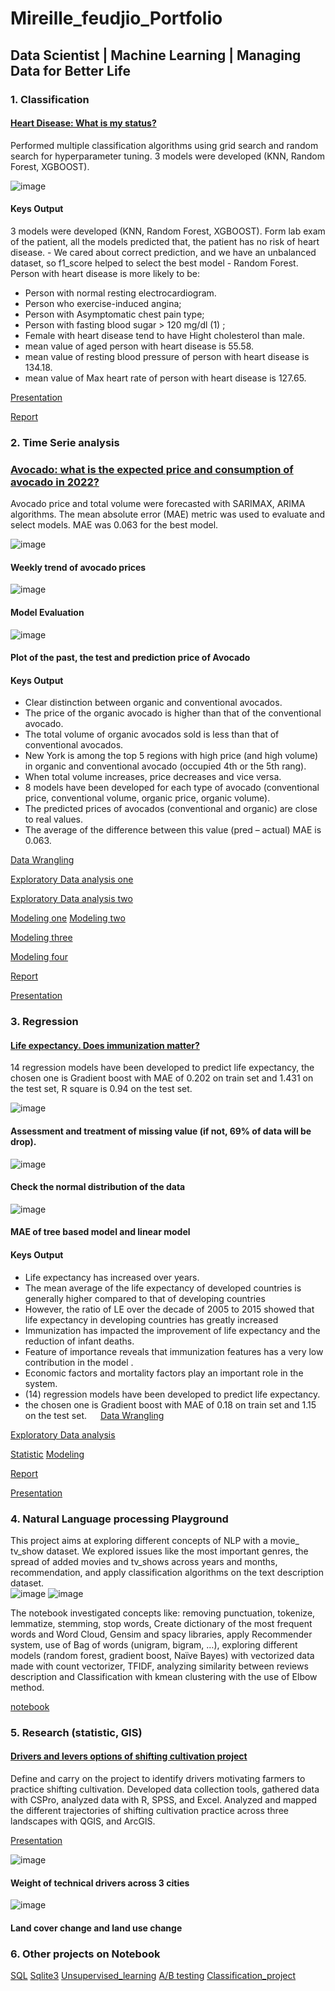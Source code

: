 # Mireille_feudjio_Portfolio 
## Data Scientist | Machine Learning | Managing Data for Better Life

### 1. Classification 

#### [Heart Disease: What is my status?](https://github.com/pascale25/Heart-Disease-Story-Telling/blob/c55f1b481055a5cbed2423afc5791acfd69eed2e/Story_Telling_Heart_Disease/Storry%20Telling%20Heart%20Disease_two.pdf)
Performed multiple classification algorithms using grid search and random search for hyperparameter tuning. 3 models were developed (KNN, Random Forest, XGBOOST). 

![image](https://user-images.githubusercontent.com/90922607/185215488-4e43f569-2b38-40b4-b9c0-8fef9c896ffd.png)
   
#### Keys Output
3 models were developed (KNN, Random Forest, XGBOOST). Form lab exam of the patient, all the models predicted that, the patient has no risk of heart disease. -  We cared about correct prediction, and we have an unbalanced dataset, so f1_score helped to select the best model - Random Forest. 
Person with heart disease is more likely to be:
-	Person with normal resting electrocardiogram. 
-	Person who exercise-induced angina;
-	Person with Asymptomatic chest pain type;
-	Person with fasting blood sugar  > 120 mg/dl (1) ;
-	Female with heart disease tend to have Hight cholesterol than male.
-	mean value of aged person with heart disease is 55.58.
-	mean value of resting blood pressure of person with heart disease is 134.18.
-	mean value of Max heart rate of person with heart disease is 127.65.

[Presentation](https://github.com/pascale25/Heart-Disease-Story-Telling/blob/c55f1b481055a5cbed2423afc5791acfd69eed2e/Story_Telling_Heart_Disease/Storry%20Telling%20Heart%20Disease_two.pdf)

[Report](https://github.com/pascale25/Heart-Disease-Story-Telling/blob/c55f1b481055a5cbed2423afc5791acfd69eed2e/Story_Telling_Heart_Disease/Storry%20Telling%20Heart%20Disease_two.pdf)


###  2. Time Serie analysis 

### [Avocado: what is the expected price and consumption of avocado in 2022? ]( https://github.com/pascale25/Challenges/blob/7839fb3e4c4f409a08443d009c37da8e77d1b31b/Ultimate_challenge/Ultimate_challenge.ipynb)
Avocado price and total volume were forecasted with SARIMAX, ARIMA algorithms.  The mean absolute error (MAE) metric was used to evaluate and select models. MAE was 0.063 for the best model. 
             		
![image](https://user-images.githubusercontent.com/90922607/185219302-0cf0bd56-32c6-4ea7-ac16-8aab96d45d77.png)
#### Weekly trend of avocado prices
![image](https://user-images.githubusercontent.com/90922607/185219712-9f52001f-80a9-42d6-9918-1a0d42811cbf.png)
#### Model Evaluation
![image](https://user-images.githubusercontent.com/90922607/185219652-c60761ff-d7df-4f8c-8319-9641783cf03a.png)
#### Plot of the past, the test and prediction price of Avocado                                                   

#### Keys Output
-	Clear distinction between organic and conventional avocados.
-	The price of the organic avocado is higher than that of the conventional avocado.
-	The total volume of organic avocados sold is less than that of conventional avocados.
-	New York is among the top 5 regions with high price (and high volume) in organic and conventional avocado (occupied 4th or the 5th rang).
-	When total volume increases, price decreases and vice versa.
-	8 models have been developed for each type of avocado (conventional price, conventional volume, organic price, organic volume).
-	The predicted prices of avocados (conventional and organic) are close to real values. 
-	The average of the difference between this value (pred – actual) MAE is 0.063. 

[Data Wrangling](https://github.com/pascale25/Forecasting_Avocado_price_volume/blob/182cf5efd63b4c2c2ba64571a7e26e611cd0abd4/Capstone_project_Forecasting_Avocado_price_volume/Data_wramgling_avocado.ipynb)

[Exploratory Data analysis one](https://github.com/pascale25/Forecasting_Avocado_price_volume/blob/182cf5efd63b4c2c2ba64571a7e26e611cd0abd4/Capstone_project_Forecasting_Avocado_price_volume/Data_wramgling_avocado_EDA_Part_one_all_regions.ipynb)

[Exploratory Data analysis two](https://github.com/pascale25/Forecasting_Avocado_price_volume/blob/182cf5efd63b4c2c2ba64571a7e26e611cd0abd4/Capstone_project_Forecasting_Avocado_price_volume/Data_wramgling_avocado_EDA_Part_Two_New_york.ipynb)

[Modeling one](https://github.com/pascale25/Forecasting_Avocado_price_volume/blob/182cf5efd63b4c2c2ba64571a7e26e611cd0abd4/Capstone_project_Forecasting_Avocado_price_volume/Forcasting_Avocado_NY_con_price_V.ipynb)
[Modeling two](https://github.com/pascale25/Forecasting_Avocado_price_volume/blob/182cf5efd63b4c2c2ba64571a7e26e611cd0abd4/Capstone_project_Forecasting_Avocado_price_volume/Forcasting_Avocado_NY_con_volume_V.ipynb)

[Modeling three](https://github.com/pascale25/Forecasting_Avocado_price_volume/blob/182cf5efd63b4c2c2ba64571a7e26e611cd0abd4/Capstone_project_Forecasting_Avocado_price_volume/Forcasting_Avocado_NY_org_price_V.ipynb)

[Modeling four](https://github.com/pascale25/Forecasting_Avocado_price_volume/blob/182cf5efd63b4c2c2ba64571a7e26e611cd0abd4/Capstone_project_Forecasting_Avocado_price_volume/Forcasting_Avocado_NY_org_volume_V.ipynb)

[Report](https://github.com/pascale25/Forecasting_Avocado_price_volume/blob/182cf5efd63b4c2c2ba64571a7e26e611cd0abd4/Avocado_report_final.pdf)

[Presentation](https://github.com/pascale25/Forecasting_Avocado_price_volume/blob/182cf5efd63b4c2c2ba64571a7e26e611cd0abd4/Avocado%20Project%20Presentation%20%5BMireille%20P.%20Feudjio%5D.pdf)

 
### 3. Regression 

#### [Life expectancy. Does immunization matter?](https://github.com/pascale25/Life_expentancy_project/blob/e06794d16153fe44c951d6d4c52e07d6954e32b4/Life_expectancy_final_report_2022/Life_expectancy_final_report/reports/Life_expectancy_project%5BMireille%20P.%20%20Feudjio%5D.pdf)
14 regression models have been developed to predict life expectancy, the chosen one is Gradient boost with MAE of 0.202 on train set and 1.431 on the test set, R square is 0.94 on the test set. 

![image](https://user-images.githubusercontent.com/90922607/185222187-2d2d0bf9-e954-47f4-bc15-3debe05b3f64.png)
#### Assessment and treatment of missing value (if not, 69% of data will be drop).
![image](https://user-images.githubusercontent.com/90922607/185223420-210a74ec-2a9c-4a6c-a59f-fb3e26ef4b83.png)
#### Check the normal distribution of the data
![image](https://user-images.githubusercontent.com/90922607/185224272-da0bcedb-bebb-4107-ab78-03f9414cda85.png)
#### MAE of tree based model and linear model

#### Keys Output
-	Life expectancy has increased over years.
-	The mean average of the life expectancy of developed countries is generally higher compared to  that of developing countries
-	However, the ratio of LE over the decade of 2005 to 2015 showed that life expectancy in developing countries has greatly increased 
-	Immunization has impacted the improvement of life expectancy and  the reduction of infant deaths.
-	Feature of importance reveals that immunization features has a very low contribution in the model .
-	Economic factors  and mortality factors play an important role in the system.
-	(14) regression models have been developed to predict life expectancy.
-	the chosen one is Gradient boost with MAE of 0.18 on train set and 1.15 on the test set.
 
[Data Wrangling](https://github.com/pascale25/Life_expentancy_project/blob/11508a06c553394122de1c940ed512444be98a3e/Life_expectancy_final_report_2022/Life_expectancy_final_report/Capstone_two_Life_expectancy-Data_wrangling.ipynb)

[Exploratory Data analysis](https://github.com/pascale25/Life_expentancy_project/blob/11508a06c553394122de1c940ed512444be98a3e/Life_expectancy_final_report_2022/Life_expectancy_final_report/Exploratory_Data_Analysis_life_expectancy.ipynb)

[Statistic](https://github.com/pascale25/Life_expentancy_project/blob/11508a06c553394122de1c940ed512444be98a3e/Inferential_statistic_life_expectancy.ipynb)
[Modeling](https://github.com/pascale25/Life_expentancy_project/blob/11508a06c553394122de1c940ed512444be98a3e/Life_expectancy_final_report_2022/Life_expectancy_final_report/Modeling_V3_life_expectancy.ipynb)

[Report](https://github.com/pascale25/Life_expentancy_project/blob/11508a06c553394122de1c940ed512444be98a3e/Life_expectancy_final_report_2022/Life_expectancy_final_report/reports/LIFE%20EXPECTANCY_F.pdf)

[Presentation](https://github.com/pascale25/Life_expentancy_project/blob/11508a06c553394122de1c940ed512444be98a3e/Life_expectancy_final_report_2022/Life_expectancy_final_report/reports/Life_expectancy_project%5BMireille%20P.%20%20Feudjio%5D.pdf)

 
 
### 4. Natural Language processing Playground

This project aims at exploring different concepts of NLP with a movie_ tv_show dataset. We explored issues like the most important genres, the spread of added movies and tv_shows across years and months, recommendation, and apply classification algorithms on the text description dataset.   
![image](https://user-images.githubusercontent.com/90922607/185226365-3afed0c5-5d58-445c-98c3-d82d52d81f8e.png)
![image](https://user-images.githubusercontent.com/90922607/185226428-16823f80-7f11-43fa-b2b3-bc0591aa0d20.png)

 
The notebook investigated concepts like: removing punctuation, tokenize, lemmatize, stemming, stop words,  Create dictionary of the most frequent words and Word Cloud, Gensim and spacy libraries, apply Recommender system, use of Bag of words (unigram, bigram, …), exploring different models (random forest, gradient boost, Naïve Bayes) with vectorized data made with count vectorizer, TFIDF, analyzing similarity between reviews description  and Classification with kmean clustering with the use of Elbow method. 

[notebook](https://github.com/pascale25/NLP_PlayGround/blob/c6d59dbfdb09ce6495edb347f05beb16d2d1e20f/NLP_PlayGround_project/Netflix_NLP_02.ipynb)
 
### 5. Research (statistic, GIS)
#### [Drivers and levers options of shifting cultivation project ](http://pubs.sciepub.com/wjar/5/4/4/index.html)
Define and carry on the  project  to identify drivers motivating farmers to practice shifting cultivation. Developed data collection tools, gathered data with CSPro, analyzed data with R, SPSS, and Excel.  Analyzed and mapped the different trajectories of shifting cultivation practice across three landscapes with QGIS, and ArcGIS. 

[Presentation](https://drive.google.com/file/d/1efooBUDom7VIFqGQdPYl3pdeOVF2XRhZ/view?usp=sharing)

![image](https://user-images.githubusercontent.com/90922607/185227128-fe895393-eef9-4fc7-b3ce-9cb105cb8f40.png)
#### Weight of technical drivers across 3 cities 


![image](https://user-images.githubusercontent.com/90922607/185227019-857df906-2a32-46e3-913c-9f876b954c5a.png)
#### Land cover change and land use change 

### 6. Other projects on Notebook
[SQL](https://github.com/pascale25/Sprinboard_Projects/blob/0179373d59ace977f0fc6f0fe8c614cd8d3ff169/SQL/SQL_Mireille)
[Sqlite3](https://github.com/pascale25/Sprinboard_Projects/blob/0179373d59ace977f0fc6f0fe8c614cd8d3ff169/SQL/SQL_Mireille.ipynb)
[Unsupervised_learning](https://github.com/pascale25/Sprinboard_Projects/blob/0179373d59ace977f0fc6f0fe8c614cd8d3ff169/Clustering%20Case%20Study%20-%20Customer%20Segmentation%20with%20K-Means%20-%20Tier%203.ipynb)
[A/B testing](https://github.com/pascale25/Sprinboard_Projects/blob/0179373d59ace977f0fc6f0fe8c614cd8d3ff169/Frequentist_inference_case_Study/Frequentist%20Inference%20Case%20Study%20-%20Part%20B%20(2).ipynb)
[Classification_project](https://github.com/pascale25/Challenges/blob/7839fb3e4c4f409a08443d009c37da8e77d1b31b/Ultimate_challenge/Ultimate_challenge.ipynb)

